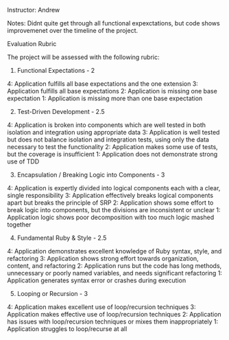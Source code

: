 Instructor: Andrew

Notes: Didnt quite get through all functional expexctations, but code shows improvemenet over the timeline of the project.




Evaluation Rubric

The project will be assessed with the following rubric:

1. Functional Expectations - 2

4: Application fulfills all base expectations and the one extension
3: Application fulfills all base expectations
2: Application is missing one base expectation
1: Application is missing more than one base expectation

2. Test-Driven Development - 2.5

4: Application is broken into components which are well tested in both isolation and integration using appropriate data
3: Application is well tested but does not balance isolation and integration tests, using only the data necessary to test the functionality
2: Application makes some use of tests, but the coverage is insufficient
1: Application does not demonstrate strong use of TDD

3. Encapsulation / Breaking Logic into Components - 3

4: Application is expertly divided into logical components each with a clear, single responsibility
3: Application effectively breaks logical components apart but breaks the principle of SRP
2: Application shows some effort to break logic into components, but the divisions are inconsistent or unclear
1: Application logic shows poor decomposition with too much logic mashed together

4. Fundamental Ruby & Style - 2.5

4: Application demonstrates excellent knowledge of Ruby syntax, style, and refactoring
3: Application shows strong effort towards organization, content, and refactoring
2: Application runs but the code has long methods, unnecessary or poorly named variables, and needs significant refactoring
1: Application generates syntax error or crashes during execution

5. Looping or Recursion - 3

4: Application makes excellent use of loop/recursion techniques
3: Application makes effective use of loop/recursion techniques
2: Application has issues with loop/recursion techniques or mixes them inappropriately
1: Application struggles to loop/recurse at all
